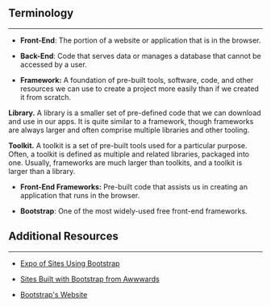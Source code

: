 ## Terminology
<hr />

* **Front-End**:  The portion of a website or application that is in the browser.

* **Back-End**: Code that serves data or manages a database that cannot be accessed by a user.

* **Framework:** A foundation of pre-built tools, software, code, and other resources we can use to create a project more easily than if we created it from scratch.

**Library.** A library is a smaller set of pre-defined code that we can download and use in our apps. It is quite similar to a framework, though frameworks are always larger and often comprise multiple libraries and other tooling.

**Toolkit.** A toolkit is a set of pre-built tools used for a particular purpose. Often, a toolkit is defined as multiple and related libraries, packaged into one. Usually, frameworks are much larger than toolkits, and a toolkit is larger than a library. 

* **Front-End Frameworks:** Pre-built code that assists us in creating an application that runs in the browser.

* **Bootstrap**: One of the most widely-used free front-end frameworks.

## Additional Resources
<hr />

* [Expo of Sites Using Bootstrap](http://expo.getbootstrap.com/)

* [Sites Built with Bootstrap from Awwwards](https://www.awwwards.com/websites/bootstrap/)

* [Bootstrap's Website](http://getbootstrap.com/)

